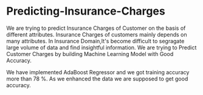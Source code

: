 # Predicting-Insurance-Charges
We are trying to predict Insurance Charges of Customer on the basis of different attributes.
Insurance Charges of customers mainly depends on many attributes.
In Insurance Domain,It's become difficult to segragate large volume of data and find 
insightful information.
We are trying to Predict Customer Charges by building Machine Learning Model with Good Accuracy.
 
 We have implemented AdaBoost Regressor and we got training accuracy more than 78 %.
 As we enhanced the data we are supposed to get good accuracy.
